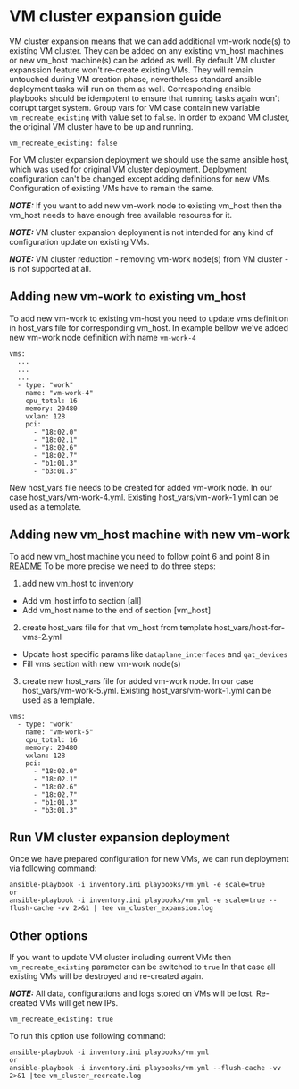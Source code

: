 # VM cluster expansion guide


VM cluster expansion means that we can add additional vm-work node(s) to existing VM cluster. They can be added on any existing vm_host machines or new vm_host machine(s) can be added as well. By default VM cluster expanssion feature won't re-create existing VMs. They will remain untouched during VM creation phase, nevertheless standard ansible deployment tasks will run on them as well. Corresponding ansible playbooks should be idempotent to ensure that running tasks again won't corrupt target system. Group vars for VM case contain new variable `vm_recreate_existing` with value set to `false`.
In order to expand VM cluster, the original VM cluster have to be up and running.

```
vm_recreate_existing: false
```

For VM cluster expansion deployment we should use the same ansible host, which was used for original VM cluster deployment.
Deployment configuration can't be changed except adding definitions for new VMs. Configuration of existing VMs have to remain the same.

**_NOTE:_** If you want to add new vm-work node to existing vm_host then the vm_host needs to have enough free available resoures for it.

**_NOTE:_** VM cluster expansion deployment is not intended for any kind of configuration update on existing VMs.

**_NOTE:_** VM cluster reduction - removing vm-work node(s) from VM cluster - is not supported at all.


## Adding new vm-work to existing vm_host

To add new vm-work to existing vm-host you need to update vms definition in host_vars file for corresponding vm_host.
In example bellow we've added new vm-work node definition with name `vm-work-4`

```
vms:
  ...
  ...
  ...
  - type: "work"
    name: "vm-work-4"
    cpu_total: 16
    memory: 20480
    vxlan: 128
    pci:
      - "18:02.0"
      - "18:02.1"
      - "18:02.6"
      - "18:02.7"
      - "b1:01.3"
      - "b3:01.3"
```

New host_vars file needs to be created for added vm-work node. In our case host_vars/vm-work-4.yml.
Existing host_vars/vm-work-1.yml can be used as a template.


## Adding new vm_host machine with new vm-work

To add new vm_host machine you need to follow point 6 and point 8 in [README](README.md)
To be more precise we need to do three steps:
1) add new vm_host to inventory
  - Add vm_host info to section [all]
  - Add vm_host name to the end of section [vm_host]

2) create host_vars file for that vm_host from template host_vars/host-for-vms-2.yml
  - Update host specific params like `dataplane_interfaces` and `qat_devices`
  - Fill vms section with new vm-work node(s)

3) create new host_vars file for added vm-work node. In our case host_vars/vm-work-5.yml.
   Existing host_vars/vm-work-1.yml can be used as a template.


```
vms:
  - type: "work"
    name: "vm-work-5"
    cpu_total: 16
    memory: 20480
    vxlan: 128
    pci:
      - "18:02.0"
      - "18:02.1"
      - "18:02.6"
      - "18:02.7"
      - "b1:01.3"
      - "b3:01.3"
```



## Run VM cluster expansion deployment

Once we have prepared configuration for new VMs, we can run deployment via following command:

```
ansible-playbook -i inventory.ini playbooks/vm.yml -e scale=true
or
ansible-playbook -i inventory.ini playbooks/vm.yml -e scale=true --flush-cache -vv 2>&1 | tee vm_cluster_expansion.log
```



## Other options

If you want to update VM cluster including current VMs then `vm_recreate_existing` parameter can be switched to `true`
In that case all existing VMs will be destroyed and re-created again.

**_NOTE:_** All data, configurations and logs stored on VMs will be lost. Re-created VMs will get new IPs.

```
vm_recreate_existing: true
```

To run this option use following command:

```
ansible-playbook -i inventory.ini playbooks/vm.yml
or
ansible-playbook -i inventory.ini playbooks/vm.yml --flush-cache -vv 2>&1 |tee vm_cluster_recreate.log
```
